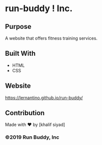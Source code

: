# run-buddy ! Inc.

## Purpose
A website that offers fitness training services.


## Built With
* HTML
* CSS


## Website
https://lernantino.github.io/run-buddy/



## Contribution
Made with ❤️ by [khalif siyad]

### ©️2019 Run Buddy, Inc 
